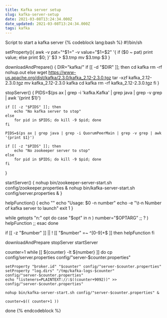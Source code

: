 ```yaml
---
title: Kafka server setup
slug: kafka-server-setup
date: 2021-03-08T13:24:34.000Z
date_updated: 2021-03-08T13:24:34.000Z
tags: kafka
---
```


Script to start a kafka server
{% codeblock lang:bash %}
#!/bin/sh

setProperty(){
    awk -v pat="^$1=" -v value="$1=$2" '{ if ($0 ~ pat) print value; else print $0; }' $3 > $3.tmp
    mv $3.tmp $3
}

downloadAndPrepare() {
    DIR="kafka/"
    if [[ -d "$DIR" ]]; then
        cd kafka
        rm -rf nohup.out
    else
        wget https://www-us.apache.org/dist/kafka/2.3.0/kafka_2.12-2.3.0.tgz
        tar -xzf kafka_2.12-2.3.0.tgz
        mv kafka_2.12-2.3.0 kafka
        cd kafka
        rm -rf kafka_2.12-2.3.0.tgz
    fi
}

stopServer() {
    PIDS=$(ps ax | grep -i 'kafka\.Kafka' | grep java | grep -v grep | awk '{print $1}')

    if [[ -z "$PIDS" ]]; then
        echo "No kafka server to stop"
    else
        for pid in $PIDS; do kill -9 $pid; done
    fi

    PIDS=$(ps ax | grep java | grep -i QuorumPeerMain | grep -v grep | awk '{print $1}')

    if [[ -z "$PIDS" ]]; then
        echo "No zookeeper server to stop"
    else
        for pid in $PIDS; do kill -9 $pid; done
    fi

}

startServer() {
    nohup bin/zookeeper-server-start.sh config/zookeeper.properties &
    nohup bin/kafka-server-start.sh config/server.properties &
}

helpFunction()
{
    echo ""
    echo "Usage: $0 -n number"
    echo -e "\t-n Number of kafka server to launch"
    exit 1
}

while getopts "n:" opt
do
    case "$opt" in
        n ) number="$OPTARG" ;;
        ? ) helpFunction ;;
    esac
done

if [[ -z "$number" ]] || ! [[ "$number" =~ ^[0-9]+$ ]]
then
    helpFunction
fi

downloadAndPrepare
stopServer
startServer

counter=1
while [[ ${counter} -lt ${number} ]]
do
    cp config/server.properties config/"server-$counter.properties"

    setProperty "broker.id" "$counter" config/"server-$counter.properties"
    setProperty "log.dirs" "/tmp/kafka-logs-$counter" config/"server-$counter.properties"
    echo "listeners=PLAINTEXT://:$((counter+9092))" >> config/"server-$counter.properties"

    nohup bin/kafka-server-start.sh config/"server-$counter.properties" &

    counter=$(( counter+1 ))
done
{% endcodeblock %}


